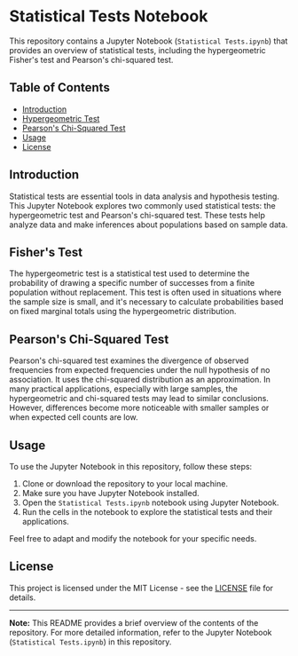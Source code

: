 # Statistical Tests Notebook

This repository contains a Jupyter Notebook (`Statistical Tests.ipynb`) that provides an overview of statistical tests, including the hypergeometric Fisher's test and Pearson's chi-squared test.

## Table of Contents

- [Introduction](#introduction)
- [Hypergeometric Test](#hypergeometric-test)
- [Pearson's Chi-Squared Test](#pearsons-chi-squared-test)
- [Usage](#usage)
- [License](#license)

## Introduction

Statistical tests are essential tools in data analysis and hypothesis testing. This Jupyter Notebook explores two commonly used statistical tests: the hypergeometric test and Pearson's chi-squared test. These tests help analyze data and make inferences about populations based on sample data.

## Fisher's Test

The hypergeometric test is a statistical test used to determine the probability of drawing a specific number of successes from a finite population without replacement. This test is often used in situations where the sample size is small, and it's necessary to calculate probabilities based on fixed marginal totals using the hypergeometric distribution.

## Pearson's Chi-Squared Test

Pearson's chi-squared test examines the divergence of observed frequencies from expected frequencies under the null hypothesis of no association. It uses the chi-squared distribution as an approximation. In many practical applications, especially with large samples, the hypergeometric and chi-squared tests may lead to similar conclusions. However, differences become more noticeable with smaller samples or when expected cell counts are low.

## Usage

To use the Jupyter Notebook in this repository, follow these steps:

1. Clone or download the repository to your local machine.
2. Make sure you have Jupyter Notebook installed.
3. Open the `Statistical Tests.ipynb` notebook using Jupyter Notebook.
4. Run the cells in the notebook to explore the statistical tests and their applications.

Feel free to adapt and modify the notebook for your specific needs.

## License

This project is licensed under the MIT License - see the [LICENSE](LICENSE) file for details.

---

**Note:** This README provides a brief overview of the contents of the repository. For more detailed information, refer to the Jupyter Notebook (`Statistical Tests.ipynb`) in this repository.
